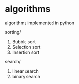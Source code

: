 # algorithms
algorithms implemented in python

sorting/
1. Bubble sort
2. Selection sort
3. Insertion sort

search/
1. linear search
2. binary search
